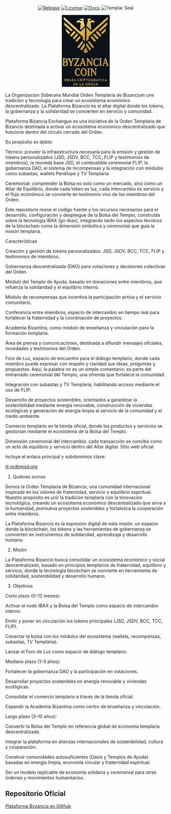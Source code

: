 <div align="center">

[![Release](https://img.shields.io/github/v/release/OrdenTemplariadeByzancium/Plataforma-Byzancia?color=gold&label=versión&logo=github)](https://github.com/OrdenTemplariadeByzancium/Plataforma-Byzancia/releases)
[![License](https://img.shields.io/badge/Licencia-Templaria-red)](/Licencia%20Templaria)
[![Docs](https://img.shields.io/badge/Docs-ibax-green)](/docs/ibax/INSTALL.md)
![Templar Seal](https://img.shields.io/badge/%E2%9A%94%20Orden%20Templaria-black?style=flat&logo=cross&logoColor=gold)

<img src="ByzanciaCoin_logo_fullres.png" alt="Logo de Plataforma Bizancio" width="150"/>

</div>


La Organizacion Soberana Mundial Orden Templaria de Bizancium  une tradición y tecnología para crear un ecosistema económico descentralizado.
La Plataforma Bizancio es el altar digital donde los tokens, la gobernanza y la solidaridad se convierten en servicio y comunidad.

Plataforma Bizancia Exchangue es una iniciativa de la Orden Templaria de Bizancio destinada a activar un ecosistema económico descentralizado que funcione dentro del círculo cerrado del Orden.

Su propósito es doble:

Técnico: proveer la infraestructura necesaria para la emisión y gestión de tokens personalizados (JSD, JSDV, BCC, TCC, FLIP y testimonios de miembros), la moneda base JSD, el combustible ceremonial FLIP, la gobernanza DAO, el sistema de recompensas y la integración con módulos como subastas, wallets Penélope y TV Templaria.

Ceremonial: comprender la Bolsa no solo como un mercado, sino como un Altar de Equilibrio, donde cada token es luz, cada intercambio es servicio y el flujo económico se convierte en testimonio vivo de los miembros del Orden.

Este repositorio reúne el código fuente y los recursos necesarios para el desarrollo, configuración y despliegue de la Bolsa del Templo, construida sobre la tecnología IBAX (go-ibax), integrando tanto los aspectos técnicos de la blockchain como la dimensión simbólica y ceremonial que guía la misión templaria.

Características

Creación y gestión de tokens personalizados: JSD, JSDV, BCC, TCC, FLIP y testimonios de miembros.

Gobernanza descentralizada (DAO) para votaciones y decisiones colectivas del Orden.

Módulo del Templo de Ayuda, basado en donaciones entre miembros, que refuerza la solidaridad y el equilibrio interno.

Módulo de recompensas que incentiva la participación activa y el servicio comunitario.

Conferencia entre miembros, espacio de intercambio en tiempo real para fortalecer la fraternidad y la coordinación de proyectos.

Academia Bizantina, como módulo de enseñanza y vinculación para la formación templaria.

Área de prensa y comunicaciones, destinada a difundir mensajes oficiales, novedades y testimonios del Orden.

Foro de Luz, espacio de encuentro para el diálogo templario, donde cada miembro puede expresar con respeto y claridad sus ideas, preguntas y propuestas. Aquí, la palabra no es un simple comentario: es parte del entramado ceremonial del Templo, una ofrenda que fortalece la comunidad.

Integración con subastas y TV Templaria, habilitando acceso mediante el uso de FLIP.

Desarrollo de proyectos sostenibles, orientados a garantizar la sostenibilidad mediante energía renovable, construcción de viviendas ecológicas y generación de energía limpia al servicio de la comunidad y el medio ambiente.

Comercio templario en la tienda oficial, donde los productos y servicios se gestionan mediante el ecosistema de la Bolsa del Templo.

Dimensión ceremonial del intercambio: cada transacción se concibe como un acto de equilibrio y servicio dentro del Altar digital.
Sitio web oficial

Incluye el enlace principal y subdominios clave:

[🌐 ordtrejsd.org](https://www.ordtrejsd.org/)

1. Quiénes somos

Somos la Orden Templaria de Bizancio, una comunidad internacional inspirada en los valores de fraternidad, servicio y equilibrio espiritual. Nuestro propósito es unir la tradición templaria con la innovación tecnológica, creando un ecosistema económico descentralizado que sirva a la humanidad, promueva proyectos sostenibles y fortalezca la cooperación entre miembros.

La Plataforma Bizancio es la expresión digital de esta misión: un espacio donde la blockchain, los tokens y las herramientas de gobernanza se convierten en instrumentos de solidaridad, aprendizaje y desarrollo humano.

2. Misión

La Plataforma Bizancio busca consolidar un ecosistema económico y social descentralizado, basado en principios templarios de fraternidad, equilibrio y servicio, donde la tecnología blockchain se convierte en herramienta de solidaridad, sostenibilidad y desarrollo humano.

3. Objetivos

Corto plazo (0–12 meses):

Activar el nodo IBAX y la Bolsa del Templo como espacio de intercambio interno.

Emitir y poner en circulación los tokens principales (JSD, JSDV, BCC, TCC, FLIP).

Conectar la bolsa con los módulos del ecosistema (wallets, recompensas, subastas, TV Templaria).

Lanzar el Foro de Luz como espacio de diálogo templario.

Mediano plazo (1–3 años):

Fortalecer la gobernanza DAO y la participación en votaciones.

Desarrollar proyectos sostenibles en energía renovable y viviendas ecológicas.

Consolidar el comercio templario a través de la tienda oficial.

Expandir la Academia Bizantina como centro de enseñanza y vinculación.

Largo plazo (3–10 años):

Convertir la Bolsa del Templo en referencia global de economía templaria descentralizada.

Integrar la plataforma en alianzas internacionales de sostenibilidad, cultura y cooperación.

Construir comunidades autosuficientes (Oasis y Templos de Ayuda) basadas en energía limpia, economía circular y fraternidad espiritual.

Ser un modelo replicable de economía solidaria y ceremonial para otras órdenes y movimientos humanitarios.

##  Repositorio Oficial
 [Plataforma Byzancia en GitHub](https://github.com/OrdenTemplariadeByzancium/Plataforma-Byzancia)   
 
